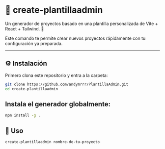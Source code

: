 # 🧪 create-plantillaadmin

Un generador de proyectos basado en una plantilla personalizada de Vite + React + Tailwind. 🚀

Este comando te permite crear nuevos proyectos rápidamente con tu configuración ya preparada.

---

## ⚙️ Instalación

Primero clona este repositorio y entra a la carpeta:

```bash
git clone https://github.com/andymrrr/PlantillaAdmin.git
cd create-plantillaadmin
```

## Instala el generador globalmente:

```bash
npm install -g .
```

## 🚀 Uso

```bash
create-plantillaadmin nombre-de-tu-proyecto
```
